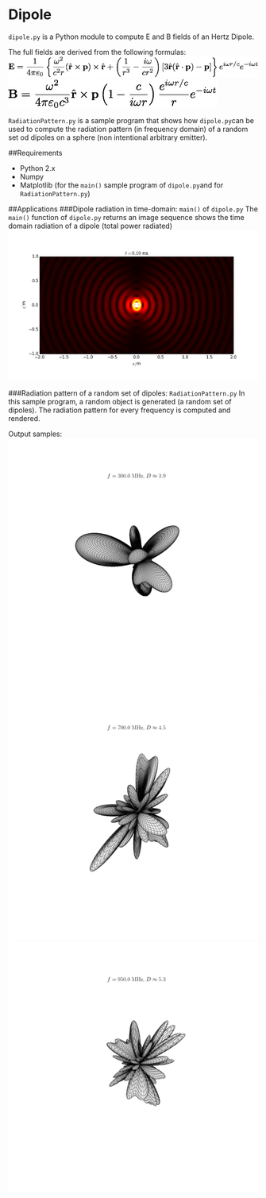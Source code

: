 Dipole
======

`dipole.py` is a Python module to compute E and B fields of an Hertz Dipole.

The full fields are derived from the following formulas:
![](./img/E.png )
![](./img/B.png)

`RadiationPattern.py` is a sample program that shows how `dipole.py`can be used to compute the radiation pattern (in frequency domain) of a random set od dipoles on a sphere (non intentional arbitrary emitter).

##Requirements
* Python 2.x
* Numpy
* Matplotlib (for the `main()` sample program of `dipole.py`and for `RadiationPattern.py`)

##Applications
###Dipole radiation in time-domain: `main()` of `dipole.py`
The `main()` function of `dipole.py` returns an image sequence shows the time domain radiation of a dipole (total power radiated)
![](./img/img_0.png)


###Radiation pattern of a random set of dipoles: `RadiationPattern.py` 
In this sample program, a random object is generated (a random set of dipoles). The radiation pattern for every frequency is computed and rendered.

Output samples:
![](./img/rp_5.png)
![](./img/rp_13.png)
![](./img/rp_18.png)






